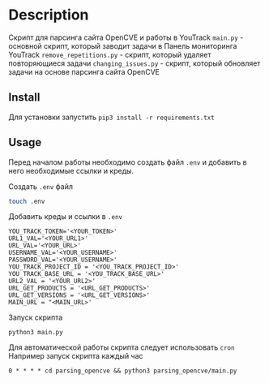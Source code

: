 # Description
Скрипт для парсинга сайта OpenCVE и работы в YouTrack
`main.py` - основной скрипт, который заводит задачи в Панель мониторинга YouTrack
`remove_repetitions.py` - скрипт, который удаляет повторяющиеся задачи
`changing_issues.py` - скрипт, который обновляет задачи на основе парсинга сайта OpenCVE

## Install
Для установки запустить 
```pip3 install -r requirements.txt```

## Usage
Перед началом работы необходимо создать файл `.env` и добавить в него необходимые ссылки и креды.

Создать `.env` файл

```sh
touch .env
```

Добавить креды и ссылки в `.env`

```
YOU_TRACK_TOKEN='<YOUR_TOKEN>'
URL1_VAL='<YOUR_URL1>'
URL_VAL='<YOUR_URL>'
USERNAME_VAL='<YOUR_USERNAME>'
PASSWORD_VAL='<YOUR_USERNAME>'
YOU_TRACK_PROJECT_ID = '<YOU_TRACK_PROJECT_ID>'
YOU_TRACK_BASE_URL = '<YOU_TRACK_BASE_URL>'
URL2_VAL = '<YOUR_URL2>'
URL_GET_PRODUCTS = '<URL_GET_PRODUCTS>'
URL_GET_VERSIONS = '<URL_GET_VERSIONS>'
MAIN_URL = "<MAIN_URL>'
```

Запуск скрипта
```
python3 main.py
```


Для автоматической работы скрипта следует использовать `cron`
Например запуск скрипта каждый час
```
0 * * * * cd parsing_opencve && python3 parsing_opencve/main.py 
```


